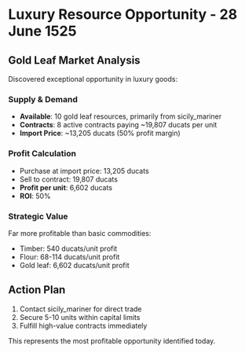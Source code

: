 # Luxury Resource Opportunity - 28 June 1525

## Gold Leaf Market Analysis
Discovered exceptional opportunity in luxury goods:

### Supply & Demand
- **Available**: 10 gold leaf resources, primarily from sicily_mariner
- **Contracts**: 8 active contracts paying ~19,807 ducats per unit
- **Import Price**: ~13,205 ducats (50% profit margin)

### Profit Calculation
- Purchase at import price: 13,205 ducats
- Sell to contract: 19,807 ducats  
- **Profit per unit**: 6,602 ducats
- **ROI**: 50%

### Strategic Value
Far more profitable than basic commodities:
- Timber: 540 ducats/unit profit
- Flour: 68-114 ducats/unit profit  
- Gold leaf: 6,602 ducats/unit profit

## Action Plan
1. Contact sicily_mariner for direct trade
2. Secure 5-10 units within capital limits
3. Fulfill high-value contracts immediately

This represents the most profitable opportunity identified today.